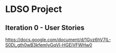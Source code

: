 # LDSO Project

## Iteration 0 - User Stories

https://docs.google.com/document/d/1Gvz6hV7IL-S0Di_gth0wB3kfemIyGqVl-HGEiVFWHw0
